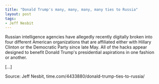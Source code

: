 ```yaml
---
title: "Donald Trump's many, many, many, many ties to Russia"
layout: post
tags:
- Jeff Nesbit
---
```


Russian intelligence agencies have allegedly recently digitally broken into four different American organizations that are affiliated either with Hillary Clinton or the Democratic Party since late May. All of the hacks appear designed to benefit Donald Trump's presidential aspirations in one fashion or another.

\[...\]

Source: Jeff Nesbit, time.com/4433880/donald-trump-ties-to-russia/
